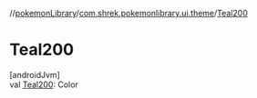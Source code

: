 //[pokemonLibrary](../../index.md)/[com.shrek.pokemonlibrary.ui.theme](index.md)/[Teal200](-teal200.md)

# Teal200

[androidJvm]\
val [Teal200](-teal200.md): <!---  GfmCommand {"@class":"org.jetbrains.dokka.gfm.ResolveLinkGfmCommand","dri":{"packageName":"androidx.compose.ui.graphics","classNames":"Color","callable":null,"target":{"@class":"org.jetbrains.dokka.links.PointingToDeclaration"},"extra":null}} --->Color<!--- --->
